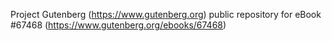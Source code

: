 Project Gutenberg (https://www.gutenberg.org) public repository for
eBook #67468 (https://www.gutenberg.org/ebooks/67468)
